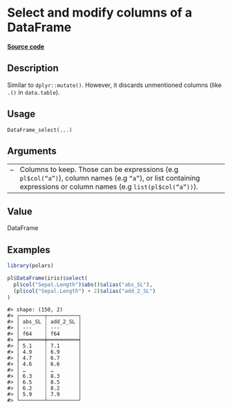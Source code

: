 

# Select and modify columns of a DataFrame

[**Source code**](https://github.com/pola-rs/r-polars/tree/main/R/dataframe__frame.R#L637)

## Description

Similar to <code>dplyr::mutate()</code>. However, it discards
unmentioned columns (like <code>.()</code> in <code>data.table</code>).

## Usage

<pre><code class='language-R'>DataFrame_select(...)
</code></pre>

## Arguments

<table>
<tr>
<td style="white-space: nowrap; font-family: monospace; vertical-align: top">
<code id="DataFrame_select_:_...">…</code>
</td>
<td>
Columns to keep. Those can be expressions (e.g
<code>pl$col(“a”)</code>), column names (e.g <code>“a”</code>), or list
containing expressions or column names (e.g
<code>list(pl$col(“a”))</code>).
</td>
</tr>
</table>

## Value

DataFrame

## Examples

``` r
library(polars)

pl$DataFrame(iris)$select(
  pl$col("Sepal.Length")$abs()$alias("abs_SL"),
  (pl$col("Sepal.Length") + 2)$alias("add_2_SL")
)
```

    #> shape: (150, 2)
    #> ┌────────┬──────────┐
    #> │ abs_SL ┆ add_2_SL │
    #> │ ---    ┆ ---      │
    #> │ f64    ┆ f64      │
    #> ╞════════╪══════════╡
    #> │ 5.1    ┆ 7.1      │
    #> │ 4.9    ┆ 6.9      │
    #> │ 4.7    ┆ 6.7      │
    #> │ 4.6    ┆ 6.6      │
    #> │ …      ┆ …        │
    #> │ 6.3    ┆ 8.3      │
    #> │ 6.5    ┆ 8.5      │
    #> │ 6.2    ┆ 8.2      │
    #> │ 5.9    ┆ 7.9      │
    #> └────────┴──────────┘
